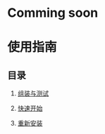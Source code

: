 # Comming soon

# 使用指南

## 目录

1. [组装与测试](assembly_test/doc.md)

2. [快速开始](quick_start/doc.md)

3. [重新安装](reinstall/doc.md)
